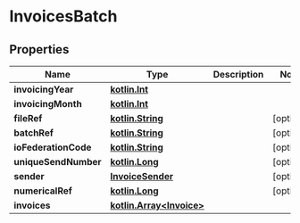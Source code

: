 # InvoicesBatch

## Properties
Name | Type | Description | Notes
------------ | ------------- | ------------- | -------------
**invoicingYear** | [**kotlin.Int**](.md) |  | 
**invoicingMonth** | [**kotlin.Int**](.md) |  | 
**fileRef** | [**kotlin.String**](.md) |  |  [optional]
**batchRef** | [**kotlin.String**](.md) |  |  [optional]
**ioFederationCode** | [**kotlin.String**](.md) |  |  [optional]
**uniqueSendNumber** | [**kotlin.Long**](.md) |  |  [optional]
**sender** | [**InvoiceSender**](InvoiceSender.md) |  |  [optional]
**numericalRef** | [**kotlin.Long**](.md) |  |  [optional]
**invoices** | [**kotlin.Array&lt;Invoice&gt;**](Invoice.md) |  | 

